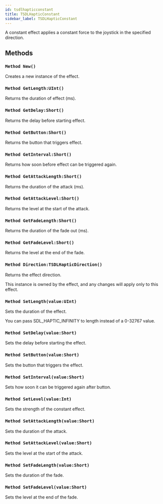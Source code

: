 ```yaml
---
id: tsdlhapticconstant
title: TSDLHapticConstant
sidebar_label: TSDLHapticConstant
---
```


A constant effect applies a constant force to the joystick in the specified direction.


## Methods

### `Method New()`

Creates a new instance of the effect.


### `Method GetLength:UInt()`

Returns the duration of effect (ms).


### `Method GetDelay:Short()`

Returns the delay before starting effect.


### `Method GetButton:Short()`

Returns the button that triggers effect.


### `Method GetInterval:Short()`

Returns how soon before effect can be triggered again.


### `Method GetAttackLength:Short()`

Returns the duration of the attack (ms).


### `Method GetAttackLevel:Short()`

Returns the level at the start of the attack.


### `Method GetFadeLength:Short()`

Returns the duration of the fade out (ms).


### `Method GetFadeLevel:Short()`

Returns the level at the end of the fade.


### `Method Direction:TSDLHapticDirection()`

Returns the effect direction.

This instance is owned by the effect, and any changes will apply only to this effect.



### `Method SetLength(value:UInt)`

Sets the duration of the effect.

You can pass SDL_HAPTIC_INFINITY to length instead of a 0-32767 value.



### `Method SetDelay(value:Short)`

Sets the delay before starting the effect.


### `Method SetButton(value:Short)`

Sets the button that triggers the effect.


### `Method SetInterval(value:Short)`

Sets how soon it can be triggered again after button.


### `Method SetLevel(value:Int)`

Sets the strength of the constant effect.


### `Method SetAttackLength(value:Short)`

Sets the duration of the attack.


### `Method SetAttackLevel(value:Short)`

Sets the level at the start of the attack.


### `Method SetFadeLength(value:Short)`

Sets the duration of the fade.


### `Method SetFadeLevel(value:Short)`

Sets the level at the end of the fade.


